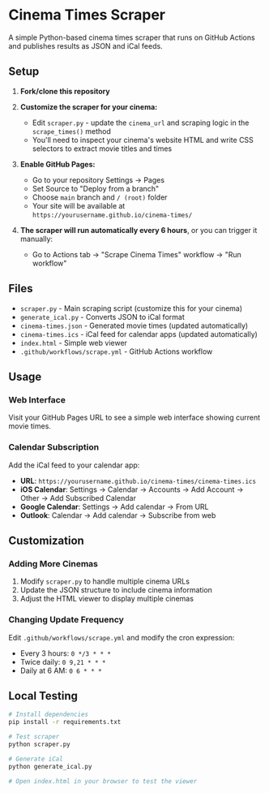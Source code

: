 # Cinema Times Scraper

A simple Python-based cinema times scraper that runs on GitHub Actions and publishes results as JSON and iCal feeds.

## Setup

1. **Fork/clone this repository**

2. **Customize the scraper for your cinema:**
   - Edit `scraper.py` - update the `cinema_url` and scraping logic in the `scrape_times()` method
   - You'll need to inspect your cinema's website HTML and write CSS selectors to extract movie titles and times

3. **Enable GitHub Pages:**
   - Go to your repository Settings → Pages
   - Set Source to "Deploy from a branch"
   - Choose `main` branch and `/ (root)` folder
   - Your site will be available at `https://yourusername.github.io/cinema-times/`

4. **The scraper will run automatically every 6 hours**, or you can trigger it manually:
   - Go to Actions tab → "Scrape Cinema Times" workflow → "Run workflow"

## Files

- `scraper.py` - Main scraping script (customize this for your cinema)
- `generate_ical.py` - Converts JSON to iCal format
- `cinema-times.json` - Generated movie times (updated automatically)
- `cinema-times.ics` - iCal feed for calendar apps (updated automatically)
- `index.html` - Simple web viewer
- `.github/workflows/scrape.yml` - GitHub Actions workflow

## Usage

### Web Interface
Visit your GitHub Pages URL to see a simple web interface showing current movie times.

### Calendar Subscription
Add the iCal feed to your calendar app:
- **URL**: `https://yourusername.github.io/cinema-times/cinema-times.ics`
- **iOS Calendar**: Settings → Calendar → Accounts → Add Account → Other → Add Subscribed Calendar
- **Google Calendar**: Settings → Add calendar → From URL
- **Outlook**: Calendar → Add calendar → Subscribe from web

## Customization

### Adding More Cinemas
1. Modify `scraper.py` to handle multiple cinema URLs
2. Update the JSON structure to include cinema information
3. Adjust the HTML viewer to display multiple cinemas

### Changing Update Frequency
Edit `.github/workflows/scrape.yml` and modify the cron expression:
- Every 3 hours: `0 */3 * * *`
- Twice daily: `0 9,21 * * *`
- Daily at 6 AM: `0 6 * * *`

## Local Testing

```bash
# Install dependencies
pip install -r requirements.txt

# Test scraper
python scraper.py

# Generate iCal
python generate_ical.py

# Open index.html in your browser to test the viewer
```